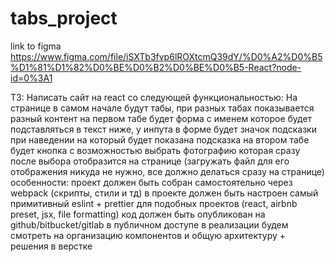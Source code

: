 # tabs_project

link to figma
https://www.figma.com/file/iSXTb3fvp6lROXtcmQ39dY/%D0%A2%D0%B5%D1%81%D1%82%D0%BE%D0%B2%D0%BE%D0%B5-React?node-id=0%3A1

ТЗ:
Написать сайт на react со следующей функциональностью:
На странице в самом начале будут табы, при разных табах показывается разный контент
на первом табе будет форма с именем которое будет подставляться в текст ниже, у инпута в форме будет значок подсказки при наведении на который будет показана подсказка
на втором табе будет кнопка с возможностью выбрать фотографию которая сразу после выбора отобразится на странице (загружать файл для его отображения никуда не нужно, все должно делаться сразу на странице)
особенности: проект должен быть собран самостоятельно через webpack (скрипты, стили и тд)
в проекте должен быть настроен самый примитивный eslint + prettier для подобных проектов (react, airbnb preset, jsx, file formatting)
код должен быть опубликован на github/bitbucket/gitlab в публичном доступе
в реализации будем смотреть на организацию компонентов и общую архитектуру + решения в верстке

